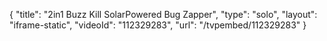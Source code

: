 {
    "title": "2in1 Buzz Kill SolarPowered Bug Zapper",
    "type": "solo",
    "layout": "iframe-static",
    "videoId": "112329283",
    "url": "\/tvpembed\/112329283"
}